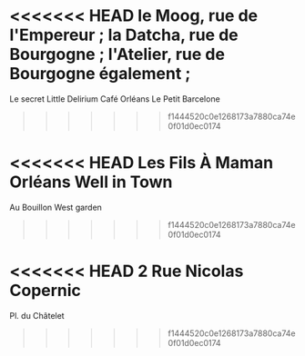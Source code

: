 



<<<<<<< HEAD
le Moog, rue de l'Empereur ;
la Datcha, rue de Bourgogne ;
l'Atelier, rue de Bourgogne également ;
=======
Le secret
Little Delirium Café Orléans
Le Petit Barcelone
>>>>>>> f1444520c0e1268173a7880ca74e0f01d0ec0174




<<<<<<< HEAD
Les Fils À Maman Orléans
Well in Town
=======
Au Bouillon
West garden
>>>>>>> f1444520c0e1268173a7880ca74e0f01d0ec0174




<<<<<<< HEAD
2 Rue Nicolas Copernic
=======
Pl. du Châtelet
>>>>>>> f1444520c0e1268173a7880ca74e0f01d0ec0174
